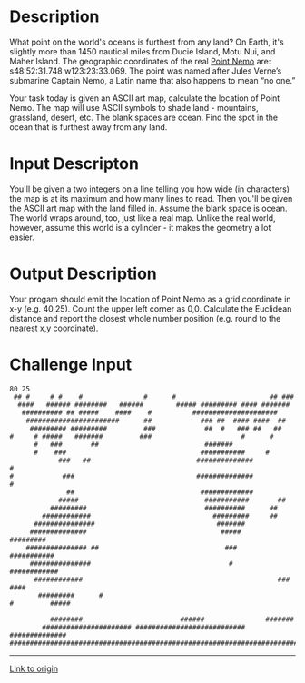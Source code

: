 # Description

What point on the world's oceans is furthest from any land? On Earth, it's slightly more than 1450 nautical miles from Ducie Island, Motu Nui, and Maher Island. The geographic coordinates of the real [Point Nemo](http://factinator.com/point-nemo/) are: s48:52:31.748 w123:23:33.069. The point was named after Jules Verne’s submarine Captain Nemo, a Latin name that also happens to mean “no one.” 

Your task today is given an ASCII art map, calculate the location of Point Nemo. The map will use ASCII symbols to shade land - mountains, grassland, desert, etc. The blank spaces are ocean. Find the spot in the ocean that is furthest away from any land.

# Input Descripton

You'll be given a two integers on a line telling you how wide (in characters) the map is at its maximum and how many lines to read. Then you'll be given the ASCII art map with the land filled in. Assume the blank space is ocean. The world wraps around, too, just like a real map. Unlike the real world, however, assume this world is a cylinder - it makes the geometry a lot easier. 

# Output Description

Your progam should emit the location of Point Nemo as a grid coordinate in x-y (e.g. 40,25). Count the upper left corner as 0,0. Calculate the Euclidean distance and report the closest whole number position (e.g. round to the nearest x,y coordinate).

# Challenge Input

    80 25
     ## #     # #    #               #      #                       ## ###         
	  ####   ###### ########   ######        ##### ######### #### #######
	   ########## ## #####    ####    #          #####################
	    #######################      ##            ### ##  #### ####  ##
		 ######### #########         ###            ##  #   ### ##   ##
	#	  # #####   #######         ###                      #      #
		  #   ###       ##                          ####### 
		  #    ###                                 ###########     #
		        ###   ##                          ##############              #
	#    		 ###                              ##############                #
				  ##                               #############
				#####                               ###########       ##
			  #########                             ##########      ##
			############                              #########     ##
		  ###############                              #######
		 ##############                                 #####           #########
		############### ##                               ###           ###########
		 ###############                                  #           ############
		  ############                                                ###   ####
		   #########      #                                
    #	      #####
			  
			  ########                        ######               #######
			###################### ###########################  ##############
	##############################################################################

---

[Link to origin](https://www.reddit.com/r/dailyprogrammer/6arlw4)